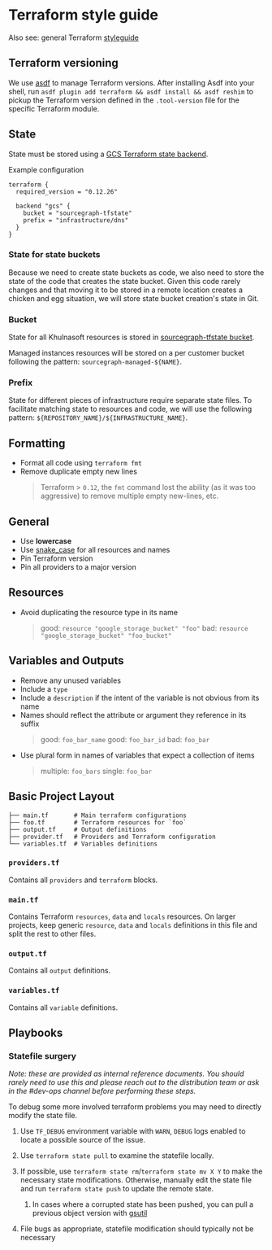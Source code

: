 # Terraform style guide

Also see: general Terraform [styleguide](https://www.terraform.io/docs/configuration/style.html)

## Terraform versioning

We use [asdf](https://asdf-vm.com/#/) to manage Terraform versions. After installing Asdf into your shell, run `asdf plugin add terraform && asdf install && asdf reshim` to pickup the Terraform version defined in the `.tool-version` file for the specific Terraform module.

## State

State must be stored using a [GCS Terraform state backend](https://www.terraform.io/docs/backends/types/gcs.html).

Example configuration
```
terraform {
  required_version = "0.12.26"

  backend "gcs" {
    bucket = "sourcegraph-tfstate"
    prefix = "infrastructure/dns"
  }
}
```

### State for state buckets

Because we need to create state buckets as code, we also need to store the state of the code that creates the state bucket. Given this code rarely changes and that moving it to be stored in a remote location creates a chicken and egg situation, we will store state bucket creation's state in Git.

### Bucket

State for all Khulnasoft resources is stored in [sourcegraph-tfstate bucket](https://github.com/sourcegraph/infrastructure/tree/master/terraform-state).

Managed instances resources will be stored on a per customer bucket following the pattern: `sourcegraph-managed-${NAME}`.

### Prefix

State for different pieces of infrastructure require separate state files. To facilitate matching state to resources and code, we will use the following pattern: `${REPOSITORY_NAME}/${INFRASTRUCTURE_NAME}`.

## Formatting

- Format all code using `terraform fmt`
- Remove duplicate empty new lines
  > Terraform > `0.12`, the `fmt` command lost the ability (as it was too aggressive) to remove multiple empty new-lines, etc.

## General

- Use **lowercase**
- Use [snake_case](https://en.wikipedia.org/wiki/Snake_case) for all resources and names
- Pin Terraform version
- Pin all providers to a major version

## Resources

- Avoid duplicating the resource type in its name
  > good: `resource "google_storage_bucket" "foo"`
  > bad: `resource "google_storage_bucket" "foo_bucket"`

## Variables and Outputs

- Remove any unused variables
- Include a `type`
- Include a `description` if the intent of the variable is not obvious from its name
- Names should reflect the attribute or argument they reference in its suffix
  > good: `foo_bar_name` good: `foo_bar_id` bad: `foo_bar`
- Use plural form in names of variables that expect a collection of items
  > multiple: `foo_bars` single: `foo_bar`

## Basic Project Layout

```
├── main.tf       # Main terraform configurations
├── foo.tf        # Terraform resources for `foo`
├── output.tf     # Output definitions
├── provider.tf   # Providers and Terraform configuration
└── variables.tf  # Variables definitions
```

### `providers.tf`

Contains all `providers` and `terraform` blocks.

### `main.tf`

Contains Terraform `resources`, `data` and `locals` resources. On larger projects, keep generic `resource`, `data` and `locals` definitions in this file and split the rest to other files.

### `output.tf`

Contains all `output` definitions.

### `variables.tf`

Contains all `variable` definitions.

## Playbooks

### Statefile surgery

_Note: these are provided as internal reference documents. You should rarely need to use this and please reach out to the distribution team or ask in the #dev-ops channel before performing these steps._

To debug some more involved terraform problems you may need to directly modify the state file.

1. Use `TF_DEBUG` environment variable with `WARN`, `DEBUG` logs enabled to locate a possible source of the issue.

1. Use `terraform state pull` to examine the statefile locally.

1. If possible, use `terraform state rm`/`terraform state mv X Y` to make the necessary state modifications.
   Otherwise, manually edit the state file and run `terraform state push` to update the remote state.

    1. In cases where a corrupted state has been pushed, you can pull a previous object version with [gsutil](https://cloud.google.com/storage/docs/using-object-versioning)

1. File bugs as appropriate, statefile modification should typically not be necessary
